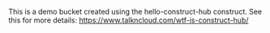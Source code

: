 This is a demo bucket created using the hello-construct-hub construct.
See this for more details: https://www.talkncloud.com/wtf-is-construct-hub/
